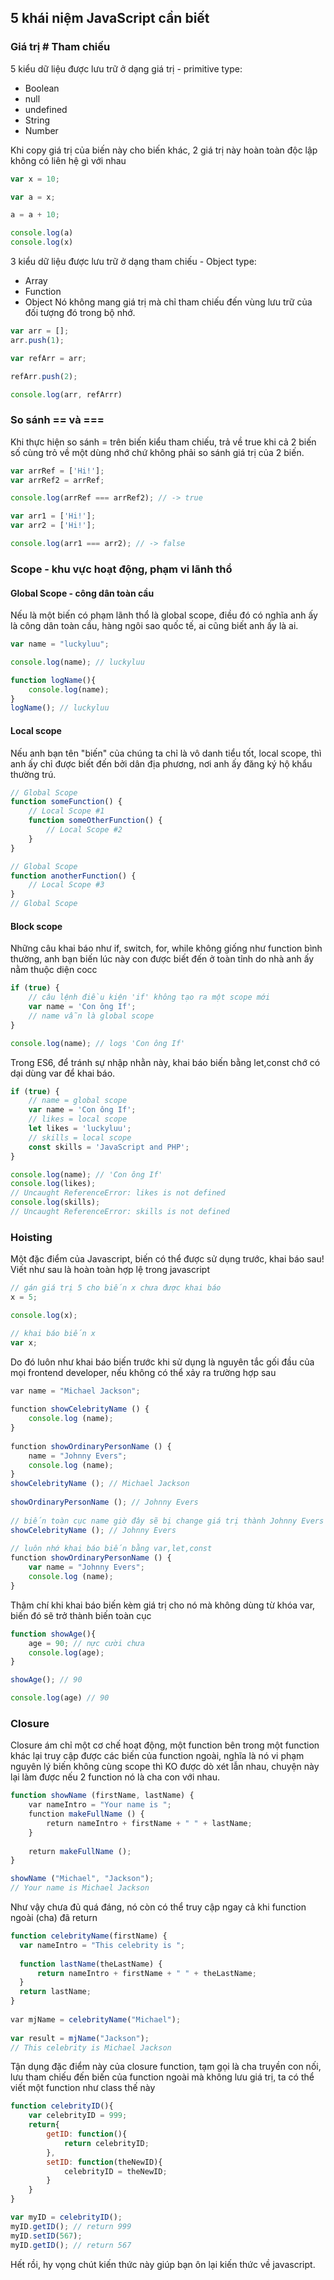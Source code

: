 ## 5 khái niệm JavaScript cần biết

### Giá trị # Tham chiếu
5 kiểu dữ liệu được lưu trữ ở dạng giá trị - primitive type:

- Boolean
- null
- undefined
- String
- Number

Khi copy giá trị của biến này cho biến khác, 2 giá trị này hoàn toàn độc lập không có liên hệ gì với nhau
```js
var x = 10;

var a = x;

a = a + 10;

console.log(a)
console.log(x)
```
3 kiểu dữ liệu được lưu trữ ở dạng tham chiếu - Object type:

- Array
- Function
- Object
Nó không mang giá trị mà chỉ tham chiếu đến vùng lưu trữ của đối tượng đó trong bộ nhớ.
```js
var arr = [];
arr.push(1);

var refArr = arr;

refArr.push(2);

console.log(arr, refArrr)
```
### So sánh == và ===
Khi thực hiện so sánh = trên biến kiểu tham chiếu, trả về true khi cả 2 biến số cùng trỏ về một dùng nhớ chứ không phải so sánh giá trị của 2 biến.
```js
var arrRef = ['Hi!'];
var arrRef2 = arrRef;

console.log(arrRef === arrRef2); // -> true

var arr1 = ['Hi!'];
var arr2 = ['Hi!'];

console.log(arr1 === arr2); // -> false
```
### Scope - khu vực hoạt động, phạm vi lãnh thổ
#### Global Scope - công dân toàn cầu
Nếu là một biến có phạm lãnh thổ là global scope, điều đó có nghĩa anh ấy là công dân toàn cầu, hàng ngôi sao quốc tế, ai cũng biết anh ấy là ai.
```js
var name = "luckyluu";

console.log(name); // luckyluu

function logName(){
    console.log(name);
}
logName(); // luckyluu
```
#### Local scope
Nếu anh bạn tên "biến" của chúng ta chỉ là vô danh tiểu tốt, local scope, thì anh ấy chỉ được biết đến bởi dân địa phương, nơi anh ấy đăng ký hộ khẩu thường trú.
```js
// Global Scope
function someFunction() {
    // Local Scope #1
    function someOtherFunction() {
        // Local Scope #2
    }
}

// Global Scope
function anotherFunction() {
    // Local Scope #3
}
// Global Scope
```
#### Block scope
Những câu khai báo như if, switch, for, while không giống như function bình thường, anh bạn biến lúc này con được biết đến ở toàn tỉnh do nhà anh ấy nằm thuộc diện cocc
```js
if (true) {
    // câu lệnh điều kiện 'if' không tạo ra một scope mới
    var name = 'Con ông If';
    // name vẫn là global scope
}

console.log(name); // logs 'Con ông If'
```
Trong ES6, để tránh sự nhập nhằn này, khai báo biến bằng let,const chớ có dại dùng var để khai báo.
```js
if (true) {
    // name = global scope
    var name = 'Con ông If';
    // likes = local scope
    let likes = 'luckyluu';
    // skills = local scope
    const skills = 'JavaScript and PHP';
}

console.log(name); // 'Con ông If'
console.log(likes);
// Uncaught ReferenceError: likes is not defined
console.log(skills);
// Uncaught ReferenceError: skills is not defined
```
### Hoisting
Một đặc điểm của Javascript, biến có thể được sử dụng trước, khai báo sau! Viết như sau là hoàn toàn hợp lệ trong javascript
```js
// gán giá trị 5 cho biến x chưa được khai báo
x = 5;

console.log(x);

// khai báo biến x
var x;
```
Do đó luôn như khai báo biến trước khi sử dụng là nguyên tắc gối đầu của mọi frontend developer, nếu không có thể xảy ra trường hợp sau
```js
​var name = "Michael Jackson";
​
​function showCelebrityName () {
    console.log (name);
}
​
​function showOrdinaryPersonName () {
    name = "Johnny Evers";
    console.log (name);
}
showCelebrityName (); // Michael Jackson​​
​
showOrdinaryPersonName (); // Johnny Evers​
​
// biến toàn cục name giờ đây sẽ bị change giá trị thành Johnny Evers ​
showCelebrityName (); // Johnny Evers​
​
​// luôn nhớ khai báo biến bằng var,let,const
​function showOrdinaryPersonName () {
    var name = "Johnny Evers";
    console.log (name);
}
```
Thậm chí khi khai báo biến kèm giá trị cho nó mà không dùng từ khóa var, biến đó sẽ trở thành biến toàn cục
```js
function showAge(){
    age = 90; // nực cười chưa
    console.log(age);
}

showAge(); // 90

console.log(age) // 90
```
### Closure
Closure ám chỉ một cơ chế hoạt động, một function bên trong một function khác lại truy cập được các biến của function ngoài, nghĩa là nó vi phạm nguyên lý biến không cùng scope thì KO được dò xét lẫn nhau, chuyện này lại làm được nếu 2 function nó là cha con với nhau.
```js
function showName (firstName, lastName) {
    ​var nameIntro = "Your name is ";
    ​function makeFullName () {
        ​return nameIntro + firstName + " " + lastName;
    }
    ​
    ​return makeFullName ();
}

showName ("Michael", "Jackson");
// Your name is Michael Jackson
```
Như vậy chưa đủ quá đáng, nó còn có thể truy cập ngay cả khi function ngoài (cha) đã return
```js
function celebrityName(firstName) {
  var nameIntro = "This celebrity is ";
  ​
  function lastName(theLastName) {
      return nameIntro + firstName + " " + theLastName;
  }
  return lastName;
}
​
​var mjName = celebrityName("Michael");
​
var result = mjName("Jackson");
// This celebrity is Michael Jackson
```
Tận dụng đặc điểm này của closure function, tạm gọi là cha truyền con nối, lưu tham chiếu đến biến của function ngoài mà không lưu giá trị, ta có thể viết một function như class thế này
```js
function celebrityID(){
    var celebrityID = 999;
    return{
        getID: function(){
            return celebrityID;
        },
        setID: function(theNewID){
            celebrityID = theNewID;
        }
    }
}

var myID = celebrityID();
myID.getID(); // return 999
myID.setID(567);
myID.getID(); // return 567
```

Hết rồi, hy vọng chút kiến thức này giúp bạn ôn lại kiến thức về javascript.
